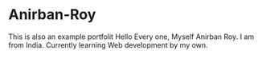 # Anirban-Roy
This is also an example portfolit
Hello Every one, Myself Anirban Roy. I am from India. 
Currently learning Web development by my own. 
